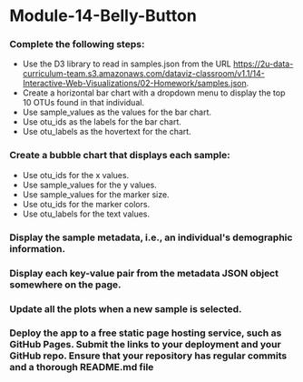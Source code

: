# Module-14-Belly-Button
### Complete the following steps:
* Use the D3 library to read in samples.json from the URL https://2u-data-curriculum-team.s3.amazonaws.com/dataviz-classroom/v1.1/14-Interactive-Web-Visualizations/02-Homework/samples.json.
* Create a horizontal bar chart with a dropdown menu to display the top 10 OTUs found in that individual.
* Use sample_values as the values for the bar chart.
* Use otu_ids as the labels for the bar chart.
* Use otu_labels as the hovertext for the chart.
### Create a bubble chart that displays each sample:
* Use otu_ids for the x values.
* Use sample_values for the y values.
* Use sample_values for the marker size.
* Use otu_ids for the marker colors.
* Use otu_labels for the text values.
### Display the sample metadata, i.e., an individual's demographic information.
### Display each key-value pair from the metadata JSON object somewhere on the page.
### Update all the plots when a new sample is selected. 
### Deploy the app to a free static page hosting service, such as GitHub Pages. Submit the links to your deployment and your GitHub repo. Ensure that your repository has regular commits and a thorough README.md file

